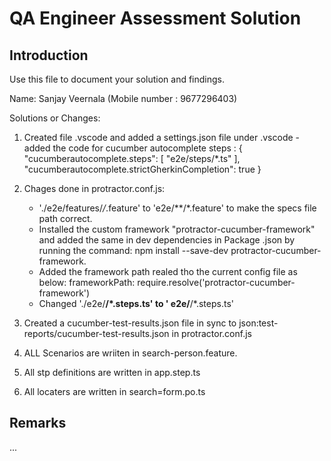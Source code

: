 # QA Engineer Assessment Solution

## Introduction

Use this file to document your solution and findings.

Name: Sanjay Veernala (Mobile number : 9677296403)

Solutions or Changes:

1. Created file .vscode and added a settings.json file under .vscode
	-added the code for cucumber autocomplete steps :
	{
    		"cucumberautocomplete.steps": [
    		    "e2e/steps/*.ts"
   		 ],
   		 "cucumberautocomplete.strictGherkinCompletion": true
	}

2. Chages done in protractor.conf.js:
	- './e2e/features/*/*.feature' to 'e2e/**/*.feature' to make the specs file path correct.
	-  Installed the custom framework "protractor-cucumber-framework" and added the same in dev dependencies  		in Package .json by running the command: npm install --save-dev protractor-cucumber-framework.
	-  Added the framework path realed tho the current config file as below:
		frameworkPath: require.resolve('protractor-cucumber-framework')
	- Changed  './e2e/**/*.steps.ts' to ' e2e/**/*.steps.ts'
	
3. Created a cucumber-test-results.json file in sync to json:test-reports/cucumber-test-results.json in protractor.conf.js

4.  ALL Scenarios are wriiten in search-person.feature.

5. All stp definitions are written in app.step.ts

6. All locaters are written in search=form.po.ts



## Remarks 


...